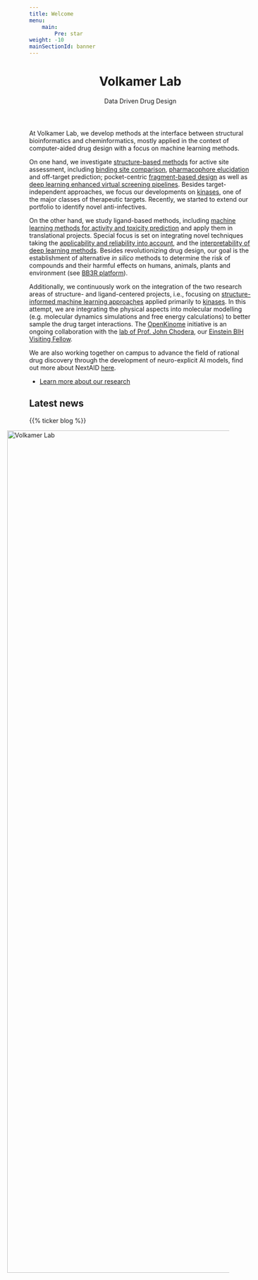 ```yaml
---
title: Welcome
menu:
    main:
        Pre: star
weight: -10
mainSectionId: banner
---
```


<div class="content">
    <header class="major">
        <h1>Volkamer Lab</h1>
        <p>Data Driven Drug Design</p>
    </header>

At Volkamer Lab, we develop methods at the interface between structural bioinformatics and cheminformatics, mostly applied in the context of computer-aided drug design with a focus on machine learning methods.

On one hand, we investigate [structure-based methods](/research/structure-based/) for active site assessment, including [binding site comparison](/research/structure-based/binding-sites/), [pharmacophore elucidation](/research/structure-based/pharmacophores/) and off-target prediction; pocket-centric [fragment-based design](/projects/kinfraglib/) as well as [deep learning enhanced virtual screening pipelines](/projects/deeplearning-vs/). Besides target-independent approaches, we focus our developments on [kinases](/research/structure-based/kinases/), one of the major classes of therapeutic targets. Recently, we started to extend our portfolio to identify novel anti-infectives.

On the other hand, we study ligand-based methods, including [machine learning methods for activity and toxicity prediction](/research/machine-learning/) and apply them in translational projects. Special focus is set on integrating novel techniques taking the [applicability and reliability into account](/projects/knowtox/), and the [interpretability of deep learning methods](/projects/cytotox/). Besides revolutionizing drug design, our goal is the establishment of alternative _in silico_ methods to determine the risk of compounds and their harmful effects on humans, animals, plants and environment (see <a href="https://www.bb3r.de/en/index.html" target="_blank" class="external">BB3R platform</a>).

Additionally, we continuously work on the integration of the two research areas of structure- and ligand-centered projects, i.e., focusing on [structure-informed machine learning approaches](/projects/kinoml/) applied primarily to [kinases](/research/openkinome/). In this attempt, we are integrating the physical aspects into molecular modelling (e.g. molecular dynamics simulations and free energy calculations) to better sample the drug target interactions. The [OpenKinome](/research/openkinome/) initiative is an ongoing collaboration with the <a href="http://www.choderalab.org/" target="_blank" class="external">lab of Prof. John Chodera</a>, our <a href="https://www.einsteinfoundation.de/en/fellows-projects/einstein-fellows-professors/einstein-bih-visiting-fellows/john-chodera" target="_blank" class="external">Einstein BIH Visiting Fellow</a>.
    
We are also working together on campus to advance the field of rational drug discovery through the development of neuro-explicit AI models, find out more about NextAID [here]( https://nextaid.cs.uni-saarland.de/). 

<ul class="actions">
    <li><a href="/research" class="button big icon fa-flask">Learn more about our research</a></li>
</ul>


## Latest news

{{% ticker blog %}}


</div>

<div class="image">
    <img src="/images/Prof_Volkamer_91114.png" alt="Volkamer Lab" style="width: 110%; height: 70%; margin-left: -10%;" />
</div>  


